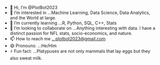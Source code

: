 - 👋 Hi, I’m @PlotBot2023
- 👀 I’m interested in ...Machine Learning, Data Science, Data Analytics, and the World at large.
- 🌱 I’m currently learning ...R, Python, SQL, C++, Stats
- 💞️ I’m looking to collaborate on ...Anything interesting with data. I have a distinct passion for NFL stats, socio-economics, and nature. 
- 📫 How to reach me ...plotbot2023@gmail.com
- 😄 Pronouns: ...He/Him
- ⚡ Fun fact: ...Platypuses are not only mammals that lay eggs but they also sweat milk. 

<!---
PlotBot2023/PlotBot2023 is a ✨ special ✨ repository because its `README.md` (this file) appears on your GitHub profile.
You can click the Preview link to take a look at your changes.
--->
